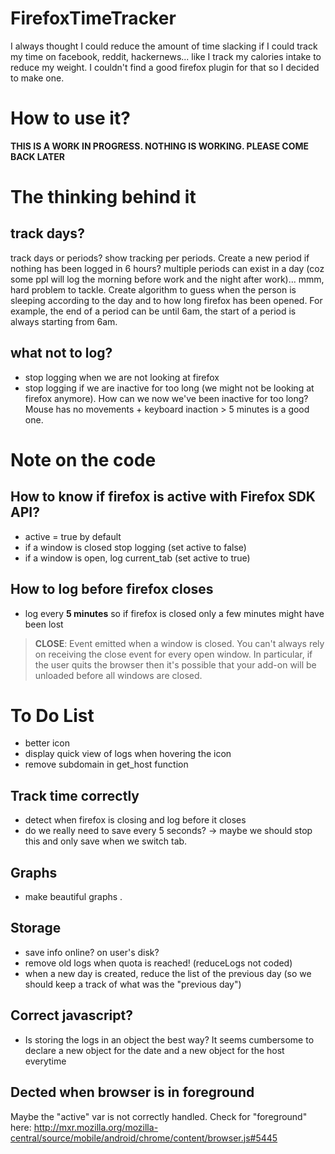 # FirefoxTimeTracker

I always thought I could reduce the amount of time slacking if I could track my time on facebook, reddit, hackernews... like I track my calories intake to reduce my weight. I couldn't find a good firefox plugin for that so I decided to make one.

# How to use it?

**THIS IS A WORK IN PROGRESS. NOTHING IS WORKING. PLEASE COME BACK LATER**

# The thinking behind it

## track days?

track days or periods? show tracking per periods. Create a new period if nothing has been logged in 6 hours? multiple periods can exist in a day (coz some ppl will log the morning before work and the night after work)... mmm, hard problem to tackle. Create algorithm to guess when the person is sleeping according to the day and to how long firefox has been opened. For example, the end of a period can be until 6am, the start of a period is always starting from 6am.

## what not to log?

* stop logging when we are not looking at firefox
* stop logging if we are inactive for too long (we might not be looking at firefox anymore). How can we now we've been inactive for too long? Mouse has no movements + keyboard inaction > 5 minutes is a good one.

# Note on the code

## How to know if firefox is active with Firefox SDK API?

* active = true by default
* if a window is closed stop logging (set active to false)
* if a window is open, log current_tab (set active to true)

## How to log before firefox closes

* log every **5 minutes** so if firefox is closed only a few minutes might have been lost

> **CLOSE**: Event emitted when a window is closed. You can't always rely on receiving the close event for every open window. In particular, if the user quits the browser then it's possible that your add-on will be unloaded before all windows are closed.

# To Do List

* better icon
* display quick view of logs when hovering the icon
* remove subdomain in get_host function

## Track time correctly

* detect when firefox is closing and log before it closes
* do we really need to save every 5 seconds? -> maybe we should stop this and only save when we switch tab.

## Graphs

* make beautiful graphs
.
## Storage

* save info online? on user's disk?
* remove old logs when quota is reached! (reduceLogs not coded)
* when a new day is created, reduce the list of the previous day (so we should keep a track of what was the "previous day")

## Correct javascript?

* Is storing the logs in an object the best way? It seems cumbersome to declare a new object for the date and a new object for the host everytime

## Dected when browser is in foreground

Maybe the "active" var is not correctly handled. Check for "foreground" here: http://mxr.mozilla.org/mozilla-central/source/mobile/android/chrome/content/browser.js#5445